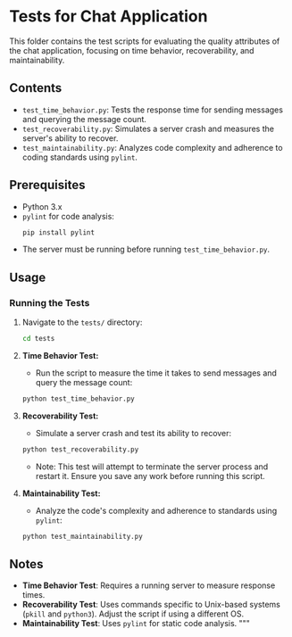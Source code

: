 # Tests for Chat Application

This folder contains the test scripts for evaluating the quality attributes of the chat application, focusing on time behavior, recoverability, and maintainability.

## Contents

- `test_time_behavior.py`: Tests the response time for sending messages and querying the message count.
- `test_recoverability.py`: Simulates a server crash and measures the server's ability to recover.
- `test_maintainability.py`: Analyzes code complexity and adherence to coding standards using `pylint`.

## Prerequisites

- Python 3.x
- `pylint` for code analysis:
    ```bash
    pip install pylint
    ```
- The server must be running before running `test_time_behavior.py`.

## Usage

### Running the Tests

1. Navigate to the `tests/` directory:
    ```bash
    cd tests
    ```

2. **Time Behavior Test:**
    - Run the script to measure the time it takes to send messages and query the message count:
    ```bash
    python test_time_behavior.py
    ```

3. **Recoverability Test:**
    - Simulate a server crash and test its ability to recover:
    ```bash
    python test_recoverability.py
    ```
    - Note: This test will attempt to terminate the server process and restart it. Ensure you save any work before running this script.

4. **Maintainability Test:**
    - Analyze the code's complexity and adherence to standards using `pylint`:
    ```bash
    python test_maintainability.py
    ```

## Notes

- **Time Behavior Test**: Requires a running server to measure response times.
- **Recoverability Test**: Uses commands specific to Unix-based systems (`pkill` and `python3`). Adjust the script if using a different OS.
- **Maintainability Test**: Uses `pylint` for static code analysis.
"""

